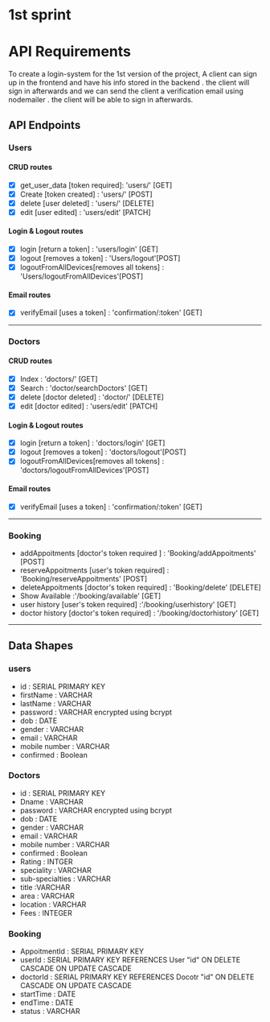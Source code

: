 # 1st sprint
# API Requirements
To create a login-system for the 1st version of the project, A client can sign up in the frontend and have his info stored in the backend . the client will sign in afterwards and we can send  the client a verification email using nodemailer . the client will be able to sign in afterwards.

## API Endpoints

### Users
#### CRUD routes
- [x] get_user_data  [token required]: 'users/' [GET]
- [x] Create [token created] : 'users/' [POST] 
- [x] delete [user deleted] : 'users/' [DELETE] 
- [x] edit [user edited] : 'users/edit' [PATCH] 
#### Login & Logout routes
- [x] login  [return a token] : 'users/login'  [GET]
- [x] logout [removes a token] : 'Users/logout'[POST] 
- [x] logoutFromAllDevices[removes all tokens] : 'Users/logoutFromAllDevices'[POST]
#### Email routes
- [x] verifyEmail [uses a token] : 'confirmation/:token'  [GET]

- - - -
### Doctors
#### CRUD routes
- [x] Index : 'doctors/' [GET]
- [x] Search  : 'doctor/searchDoctors' [GET]
- [x] delete [doctor deleted] : 'doctor/' [DELETE] 
- [x] edit [doctor edited] : 'users/edit' [PATCH] 
#### Login & Logout routes
- [x] login  [return a token] : 'doctors/login'  [GET]
- [x] logout [removes a token] : 'doctors/logout'[POST] 
- [x] logoutFromAllDevices[removes all tokens] : 'doctors/logoutFromAllDevices'[POST]
#### Email routes
- [x] verifyEmail [uses a token] : 'confirmation/:token'  [GET]

- - - -
### Booking

- addAppoitments [doctor's token required ] : 'Booking/addAppoitments' [POST] 
- reserveAppoitments [user's token required] : 'Booking/reserveAppoitments' [POST]
- deleteAppoitments [doctor's token required] : 'Booking/delete' [DELETE]
- Show Available :'/booking/available' [GET]
- user history [user's token required] :'/booking/userhistory' [GET]
- doctor history [doctor's token required] : '/booking/doctorhistory' [GET]

- - - -
## Data Shapes
### users
- id :  SERIAL PRIMARY KEY 
- firstName : VARCHAR
- lastName : VARCHAR
- password : VARCHAR encrypted using bcrypt
- dob : DATE
- gender : VARCHAR 
- email : VARCHAR 
- mobile number : VARCHAR
- confirmed : Boolean

### Doctors
- id :  SERIAL PRIMARY KEY
- Dname : VARCHAR
- password : VARCHAR encrypted using bcrypt
- dob : DATE
- gender : VARCHAR 
- email : VARCHAR 
- mobile number : VARCHAR
- confirmed : Boolean
- Rating : INTGER
- speciality : VARCHAR
- sub-specialties : VARCHAR
- title :VARCHAR
- area : VARCHAR
- location : VARCHAR
- Fees : INTEGER

### Booking
- AppoitmentId : SERIAL PRIMARY KEY
- userId : SERIAL PRIMARY KEY REFERENCES User "id" ON DELETE CASCADE ON UPDATE CASCADE
- doctorId : SERIAL PRIMARY KEY REFERENCES Docotr "id" ON DELETE CASCADE ON UPDATE CASCADE
- startTime : DATE
- endTime : DATE
- status : VARCHAR       

